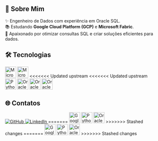 ## 📖 Sobre Mim  

✨ Engenheiro de Dados com experiência em Oracle SQL.  
📚 Estudando **Google Cloud Platform (GCP)** e **Microsoft Fabric**.  
🚀 Apaixonado por otimizar consultas SQL e criar soluções eficientes para dados.  

## 🛠 Tecnologias  

<div align="left">
  <a href="https://www.microsoft.com/pt-br/power-platform/products/power-bi?msockid=2744c44b1acc67020fd8d0c21b156607" target="_blank" rel="noreferrer"><img src="https://github.com/gustavolima007/gustavolima007/blob/main/assets/powerbi.png"  width="36" height="36" alt="Microsoft Power BI" /></a>
  <a href="https://www.microsoft.com/en-us/microsoft-fabric" target="_blank" rel="noreferrer"><img src="https://github.com/gustavolima007/gustavolima007/blob/main/assets/fabric.png"  width="36" height="36" alt="Microsoft Fabric" /></a>
<<<<<<< Updated upstream
<<<<<<< Updated upstream
  <!-- <a href="https://cloud.google.com/" target="_blank" rel="noreferrer"><img src="https://github.com/gustavolima007/gustavolima007/blob/main/assets/GCP_wallpaper.jpg" width="36" height="36" alt="Google Cloud Platform" /></a> -->
  <a href="https://www.python.org/" target="_blank" rel="noreferrer"><img src="https://github.com/gustavolima007/gustavolima007/blob/main/assets/python-colored.svg" width="36" height="36" alt="Python" /></a>
  <a href="https://www.oracle.com/br/" target="_blank" rel="noreferrer"><img src="https://github.com/gustavolima007/gustavolima007/blob/main/assets/Oracle_SQL.png" width="36" height="36" alt="Oracle" /></a>
 <a href="https://chatgpt.com/" target="_blank" rel="noreferrer"><img src="https://github.com/gustavolima007/gustavolima007/blob/main/assets/chatGPT.png" width="36" height="36" alt="Oracle" /></a>
  <a href="https://copilot.microsoft.com/" target="_blank" rel="noreferrer"><img src="https://github.com/gustavolima007/gustavolima007/blob/main/assets/copilot-fotor.png" width="36" height="36" alt="Oracle" /></a>

  
</div>

## 🌐 Contatos  

<a href="https://github.com/gustavolima007" target="_blank" rel="noreferrer">
  <img src="https://img.shields.io/badge/GitHub-%23181717.svg?style=for-the-badge&logo=github&logoColor=white" alt="GitHub" />
</a>  

<a href="https://www.linkedin.com/in/gustavo-lima-007/" target="_blank" rel="noreferrer">
  <img src="https://img.shields.io/badge/LinkedIn-%230077B5.svg?style=for-the-badge&logo=linkedin&logoColor=white" alt="LinkedIn" />
</a>  
=======
  <a href="https://cloud.google.com/" target="_blank" rel="noreferrer"><img src="https://github.com/gustavolima007/gustavolima007/blob/main/assets/GCP_wallpaper.jpg" width="36" height="36" alt="Google Cloud Platform" /></a>
  <a href="https://www.python.org/" target="_blank" rel="noreferrer"><img src="https://github.com/gustavolima007/gustavolima007/blob/main/assets/python-colored.svg" width="36" height="36" alt="Python" /></a>
 <a href="https://www.oracle.com/br/" target="_blank" rel="noreferrer"><img src="https://github.com/gustavolima007/gustavolima007/blob/main/assets/Oracle_SQL.png" width="36" height="36" alt="Oracle" /></a>
</div>
>>>>>>> Stashed changes
=======
  <a href="https://cloud.google.com/" target="_blank" rel="noreferrer"><img src="https://github.com/gustavolima007/gustavolima007/blob/main/assets/GCP_wallpaper.jpg" width="36" height="36" alt="Google Cloud Platform" /></a>
  <a href="https://www.python.org/" target="_blank" rel="noreferrer"><img src="https://github.com/gustavolima007/gustavolima007/blob/main/assets/python-colored.svg" width="36" height="36" alt="Python" /></a>
 <a href="https://www.oracle.com/br/" target="_blank" rel="noreferrer"><img src="https://github.com/gustavolima007/gustavolima007/blob/main/assets/Oracle_SQL.png" width="36" height="36" alt="Oracle" /></a>
</div>
>>>>>>> Stashed changes
